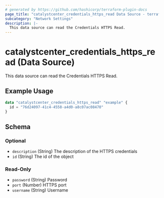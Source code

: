 ```yaml
---
# generated by https://github.com/hashicorp/terraform-plugin-docs
page_title: "catalystcenter_credentials_https_read Data Source - terraform-provider-catalystcenter"
subcategory: "Network Settings"
description: |-
  This data source can read the Credentials HTTPS Read.
---
```


# catalystcenter_credentials_https_read (Data Source)

This data source can read the Credentials HTTPS Read.

## Example Usage

```terraform
data "catalystcenter_credentials_https_read" "example" {
  id = "76d24097-41c4-4558-a4d0-a8c07ac08470"
}
```

<!-- schema generated by tfplugindocs -->
## Schema

### Optional

- `description` (String) The description of the HTTPS credentials
- `id` (String) The id of the object

### Read-Only

- `password` (String) Password
- `port` (Number) HTTPS port
- `username` (String) Username
